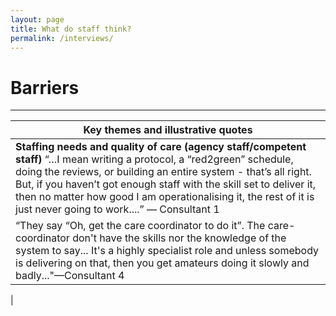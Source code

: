 ```yaml
---
layout: page
title: What do staff think?
permalink: /interviews/
---
```


# Barriers
----------------------

| Key themes and illustrative quotes | 
 | --- |
 | **Staffing needs and quality of care (agency staff/competent staff)** “…I mean writing a protocol, a “red2green” schedule, doing the reviews, or building an entire system - that’s all right. But, if you haven’t got enough staff with the skill set to deliver it, then no matter how good I am operationalising it, the rest of it is just never going to work....” — Consultant 1
“They say “Oh, get the care coordinator to do it”. The care-coordinator don't have the skills nor the knowledge of the system to say... It's a highly specialist role and unless somebody is delivering on that, then you get amateurs doing it slowly and badly..."—Consultant 4 | **Lack of continuity of care** “…for instance.. it's about us having locum CPN's who rotate often they cannot develop a relationship with patients.. I have a patient now who lost their second care coordinator, which is probably one of the factors that led to their collapse.” —Consultant 8 
| 

	
